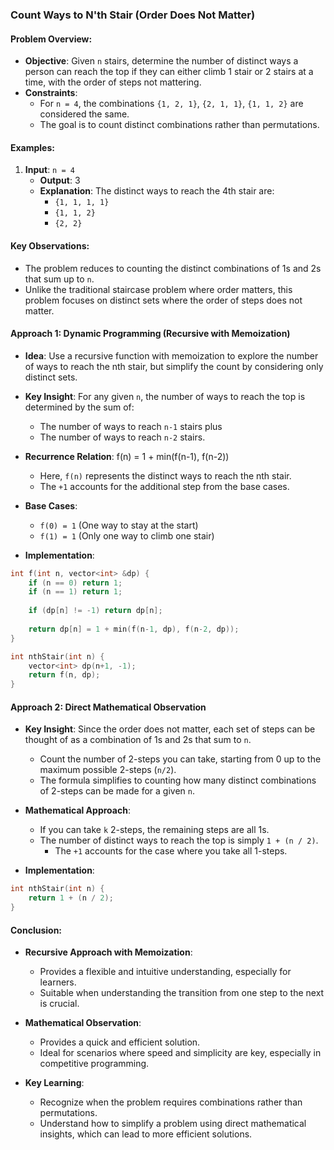 ### Count Ways to N'th Stair (Order Does Not Matter)

#### Problem Overview:
- **Objective**: Given `n` stairs, determine the number of distinct ways a person can reach the top if they can either climb 1 stair or 2 stairs at a time, with the order of steps not mattering.
- **Constraints**:
  - For `n = 4`, the combinations `{1, 2, 1}`, `{2, 1, 1}`, `{1, 1, 2}` are considered the same.
  - The goal is to count distinct combinations rather than permutations.

#### Examples:
1. **Input**: `n = 4`
   - **Output**: 3
   - **Explanation**: The distinct ways to reach the 4th stair are:
     - `{1, 1, 1, 1}`
     - `{1, 1, 2}`
     - `{2, 2}`

#### Key Observations:
- The problem reduces to counting the distinct combinations of 1s and 2s that sum up to `n`.
- Unlike the traditional staircase problem where order matters, this problem focuses on distinct sets where the order of steps does not matter.

#### Approach 1: Dynamic Programming (Recursive with Memoization)
- **Idea**: Use a recursive function with memoization to explore the number of ways to reach the nth stair, but simplify the count by considering only distinct sets.
- **Key Insight**: For any given `n`, the number of ways to reach the top is determined by the sum of:
  - The number of ways to reach `n-1` stairs plus
  - The number of ways to reach `n-2` stairs.
  
- **Recurrence Relation**:
  f(n) = 1 + min(f(n-1), f(n-2))

  - Here, `f(n)` represents the distinct ways to reach the nth stair.
  - The `+1` accounts for the additional step from the base cases.

- **Base Cases**:
  - `f(0) = 1` (One way to stay at the start)
  - `f(1) = 1` (Only one way to climb one stair)

- **Implementation**:
```cpp
int f(int n, vector<int> &dp) {
    if (n == 0) return 1;
    if (n == 1) return 1;
    
    if (dp[n] != -1) return dp[n];
    
    return dp[n] = 1 + min(f(n-1, dp), f(n-2, dp));
}

int nthStair(int n) {
    vector<int> dp(n+1, -1);
    return f(n, dp);
}
```

#### Approach 2: Direct Mathematical Observation
- **Key Insight**: Since the order does not matter, each set of steps can be thought of as a combination of 1s and 2s that sum to `n`.
  - Count the number of 2-steps you can take, starting from 0 up to the maximum possible 2-steps (`n/2`).
  - The formula simplifies to counting how many distinct combinations of 2-steps can be made for a given `n`.

- **Mathematical Approach**:
  - If you can take `k` 2-steps, the remaining steps are all 1s.
  - The number of distinct ways to reach the top is simply `1 + (n / 2)`.
    - The `+1` accounts for the case where you take all 1-steps.

- **Implementation**:
```cpp
int nthStair(int n) {
    return 1 + (n / 2);
}
```

#### Conclusion:
- **Recursive Approach with Memoization**:
  - Provides a flexible and intuitive understanding, especially for learners.
  - Suitable when understanding the transition from one step to the next is crucial.
  
- **Mathematical Observation**:
  - Provides a quick and efficient solution.
  - Ideal for scenarios where speed and simplicity are key, especially in competitive programming.

- **Key Learning**:
  - Recognize when the problem requires combinations rather than permutations.
  - Understand how to simplify a problem using direct mathematical insights, which can lead to more efficient solutions.
